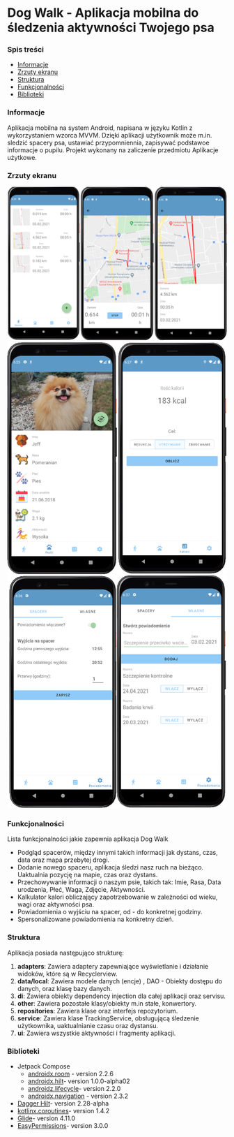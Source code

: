 # Dog Walk - Aplikacja mobilna do śledzenia aktywności Twojego psa

### Spis treści
* [Informacje](#informacje)
* [Zrzuty ekranu](#zrzuty-ekranu)
* [Struktura](#struktura)
* [Funkcjonalności](#funkcjonalności)
* [Biblioteki](#biblioteki)




### Informacje
Aplikacja mobilna na system Android,  napisana w języku Kotlin z wykorzystaniem wzorca MVVM. Dzięki aplikacji użytkownik może m.in. sledzić spacery psa, ustawiać przypomniennia, zapisywać podstawoe informacje o pupilu. Projekt wykonany na zaliczenie przedmiotu Aplikacje użytkowe.

### Zrzuty ekranu

![Tracking](https://github.com/jakubrzeznicki/Dog-Walk/blob/master/screenshots/first.png "Tracking")
![Profile](https://github.com/jakubrzeznicki/Dog-Walk/blob/master/screenshots/second.png "Profile")
![Notifications](https://github.com/jakubrzeznicki/Dog-Walk/blob/master/screenshots/third.png "Notifications")



### Funkcjonalności
Lista funkcjonalności jakie zapewnia aplikacja Dog Walk
* Podgląd spacerów, między innymi takich informacji jak dystans, czas, data oraz mapa przebytej drogi.
* Dodanie nowego spaceru, aplikacja śledzi nasz ruch na bieżąco. Uaktualnia pozycję na mapie, czas oraz dystans.
* Przechowywanie informacji o naszym psie, takich tak: Imie, Rasa, Data urodzenia, Płeć, Waga, Zdjęcie, Aktywności.
* Kalkulator kalori obliczający zapotrzebowanie w zależności od wieku, wagi oraz aktywności psa.
* Powiadomienia o wyjściu na spacer, od - do konkretnej godziny.
* Spersonalizowane powiadomienia na konkretny dzień.

### Struktura

Aplikacja posiada następująco strukturę:
1. **adapters**: Zawiera adaptery zapewniające wyświetlanie i działanie widoków, które są w Recyclerview.
2. **data/local**: Zawiera modele danych (encje) , DAO - Obiekty dostępu do danych, oraz klasę bazy danych.
4. **di**: Zawiera obiekty dependency injection dla całej aplikacji oraz servisu.
5. **other**: Zawiera pozostałe klasy/obiekty m.in stałe, konwertory.
6. **repositories**: Zawiera klase oraz interfejs repozytorium.
7. **service**: Zawiera klase TrackingService, obsługującą śledzenie użytkownika, uaktualnianie czasu oraz dystansu.
8. **ui**: Zawiera wszystkie aktywności i fragmenty aplikacji.



### Biblioteki

- Jetpack Compose
    - [androidx.room](https://developer.android.com/jetpack/androidx/releases/room) - version 2.2.6
    - [androidx.hilt](https://developer.android.com/jetpack/androidx/releases/hilt)- version 1.0.0-alpha02
    - [androidz.lifecycle](https://developer.android.com/jetpack/androidx/releases/lifecycle)- version 2.2.0
    - [androidx.navigation](https://developer.android.com/jetpack/androidx/releases/navigation) - version 2.3.2
- [Dagger Hilt](https://developer.android.com/training/dependency-injection/hilt-android)- version 2.28-alpha
- [kotlinx.coroutines](https://github.com/Kotlin/kotlinx.coroutines)- version 1.4.2
- [Glide](https://github.com/bumptech/glide)- version 4.11.0
- [EasyPermissions](https://github.com/googlesamples/easypermissions)- version 3.0.0
